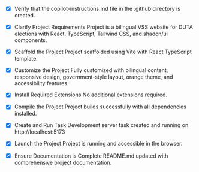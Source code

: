 <!-- Use this file to provide workspace-specific custom instructions to Copilot. For more details, visit https://code.visualstudio.com/docs/copilot/copilot-customization#_use-a-githubcopilotinstructionsmd-file -->
- [x] Verify that the copilot-instructions.md file in the .github directory is created.

- [x] Clarify Project Requirements
	Project is a bilingual VSS website for DUTA elections with React, TypeScript, Tailwind CSS, and shadcn/ui components.

- [x] Scaffold the Project
	Project scaffolded using Vite with React TypeScript template.

- [x] Customize the Project
	Fully customized with bilingual content, responsive design, government-style layout, orange theme, and accessibility features.

- [x] Install Required Extensions
	No additional extensions required.

- [x] Compile the Project
	Project builds successfully with all dependencies installed.

- [x] Create and Run Task
	Development server task created and running on http://localhost:5173

- [x] Launch the Project
	Project is running and accessible in the browser.

- [x] Ensure Documentation is Complete
	README.md updated with comprehensive project documentation.
